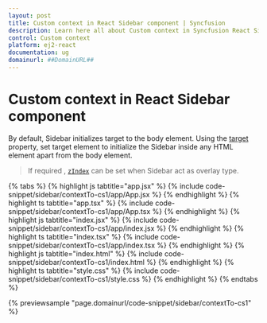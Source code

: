 ```yaml
---
layout: post
title: Custom context in React Sidebar component | Syncfusion
description: Learn here all about Custom context in Syncfusion React Sidebar component of Syncfusion Essential JS 2 and more.
control: Custom context 
platform: ej2-react
documentation: ug
domainurl: ##DomainURL##
---
```


# Custom context in React Sidebar component

By default, Sidebar initializes target to the body element. Using the [target](https://ej2.syncfusion.com/react/documentation/api/sidebar/#target) property, set target element to initialize the Sidebar inside any HTML element apart from the body element.

> If required , [`zIndex`](https://ej2.syncfusion.com/react/documentation/api/sidebar/#zindex) can be set when Sidebar act as overlay type.

{% tabs %}
{% highlight js tabtitle="app.jsx" %}
{% include code-snippet/sidebar/contextTo-cs1/app/App.jsx %}
{% endhighlight %}
{% highlight ts tabtitle="app.tsx" %}
{% include code-snippet/sidebar/contextTo-cs1/app/App.tsx %}
{% endhighlight %}
{% highlight js tabtitle="index.jsx" %}
{% include code-snippet/sidebar/contextTo-cs1/app/index.jsx %}
{% endhighlight %}
{% highlight ts tabtitle="index.tsx" %}
{% include code-snippet/sidebar/contextTo-cs1/app/index.tsx %}
{% endhighlight %}
{% highlight js tabtitle="index.html" %}
{% include code-snippet/sidebar/contextTo-cs1/index.html %}
{% endhighlight %}
{% highlight ts tabtitle="style.css" %}
{% include code-snippet/sidebar/contextTo-cs1/style.css %}
{% endhighlight %}
{% endtabs %}

 {% previewsample "page.domainurl/code-snippet/sidebar/contextTo-cs1" %}